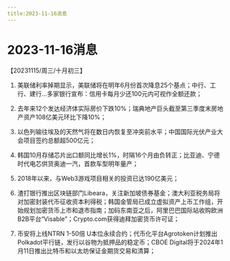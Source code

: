 ```yaml
---
title:2023-11-16消息
---
```

# 2023-11-16消息
【20231115/周三/十月初三】
1. 美联储利率掉期显示，美联储将在明年6月份首次降息25个基点；中行、工行、建行…多家银行宣布：信用卡每月少还100元内可视作全额还款；

2. 去年来12个发达经济体实际房价下跌10%；瑞典地产巨头截至第三季度末房地产资产108亿美元环比下降10%；

3. 以色列输往埃及的天然气将在数日内恢复至冲突前水平；中国国际光伏产业大会项目签约总额超500亿元；

4. 韩国10月存储芯片出口额同比增长1%，时隔16个月由负转正；比亚迪、宁德时代电芯供货奥迪一汽，首款车型明年量产；

5. 2018年以来，与Web3游戏项目相关的投资已达190亿美元；

6. 渣打银行推出区块链部门Libeara，关注新加坡债券基金；澳大利亚税务局将对加密封装代币征收资本利得税；韩国金管局已成立虚拟资产上币工作组，开始规划加密货币上市和退市指南；加码东南亚之后，阿里巴巴国际站收购欧洲B2B平台“Visable”；Crypto.com获得迪拜加密货币许可证；

7. 币安将上线NTRN 1-50倍 U本位永续合约；代币化平台Agrotoken计划推出Polkadot平行链，发行以谷物为抵押品的稳定币；CBOE Digital将于2024年1月11日推出比特币和以太坊保证金期货交易和清算；